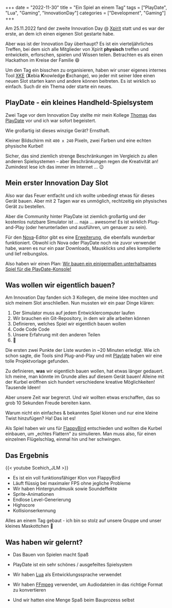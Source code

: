 +++
date = "2022-11-30"
title = "Ein Spiel an einem Tag"
tags = ["PlayDate", "Lua", "Gaming", "InnovationDay"]
categories = ["Development", "Gaming"]
+++

Am 25.11.2022 fand der zweite Innovation Day @ [Xpirit] statt und es war der erste, an dem ich einen eigenen Slot gestarte habe.

Aber was ist der Innovation Day überhaupt? <!--more--> Es ist ein vierteljährliches Treffen, bei dem sich alle Mitglieder von Xpirit **physisch** treffen und entwickeln, erforschen, spielen und Wissen teilen. Betrachten es als einen Hackathon im Kreise der Familie 😄

Um den Tag ein bisschen zu organisieren, haben wir unser eigenes internes Tool [XKE] (**X**ebia **K**nowledge **E**xchange), wo jeder mit seiner Idee einen neuen Slot starten kann und andere können beitreten. Es ist wirklich so einfach. Such dir ein Thema oder starte ein neues.

## PlayDate - ein kleines Handheld-Spielsystem

Zwei Tage vor dem Innovation Day stellte mir mein Kollege [Thomas] das [PlayDate] vor und ich war sofort begeistert.

Wie großartig ist dieses winzige Gerät? Ernsthaft.

Kleiner Bildschirm mit `400 x 240` Pixeln, zwei Farben und eine echten physische Kurbel!

Sicher, das sind ziemlich strenge Beschränkungen im Vergleich zu allen anderen Spielsystemen – aber Beschränkungen regen die Kreativität an! Zumindest lese ich das immer im Internet ... 😉

## Mein erster Innovation Day Slot

Also war das Feuer entfacht und ich wollte unbedingt etwas für dieses Gerät bauen. Aber mit 2 Tagen war es unmöglich, rechtzeitig ein physisches Gerät zu bestellen.

Aber die Community hinter PlayDate ist ziemlich großartig und der kostenlos nutzbare Simulator ist ... naja ... awesome! Es ist wirklich Plug-and-Play (oder herunterladen und ausführen, um genauer zu sein).

Für den [Nova]-Editor gibt es eine [Erweiterung][1], die ebenfalls wunderbar funktioniert. Obwohl ich Nova oder PlayDate noch nie zuvor verwendet habe, waren es nur ein paar Downloads, Mausklicks und alles kompilierte und lief reibungslos.

Also haben wir einen Plan: [Wir bauen ein einigermaßen unterhaltsames Spiel für die PlayDate-Konsole!][2]

## Was wollen wir eigentlich bauen?

Am Innovation Day fanden sich 3 Kollegen, die meine Idee mochten und sich meinem Slot anschließen. Nun mussten wir ein paar Dinge klären:

1) Der Simulator muss auf jedem Entwicklercomputer laufen
2) Wir brauchen ein Git-Repository, in dem wir alle arbeiten können
3) Definieren, welches Spiel wir eigentlich bauen wollen
4) Code Code Code
5) Unsere Erfahrung mit den anderen Teilen
6) 🍻

Die ersten zwei Punkte der Liste wurden in ~20 Minuten erledigt. Wie ich schon sagte, die Tools sind Plug-and-Play und mit [Playlate] haben wir eine tolle Projektvorlage gefunden.

Zu definieren, **was** wir eigentlich bauen wollen, hat etwas länger gedauert. Ich meine, man könnte im Grunde alles auf diesem Gerät bauen! Alleine mit der Kurbel eröffnen sich hundert verschiedene kreative Möglichkeiten! Tausende Ideen!

Aber unsere Zeit war begrenzt. Und wir wollten etwas erschaffen, das so grob 10 Sekunden Freude bereiten kann.

Warum nicht ein einfaches & bekanntes Spiel klonen und nur eine kleine Twist hinzufügen? Ha! Das ist es!

Als Spiel haben wir uns für [FlappyBird] entschieden und wollten die Kurbel einbauen, um „echtes Flattern“ zu simulieren. Man muss also, für einen einzelnen Flügelschlag, einmal hin und her schwingen.

## Das Ergebnis

{{< youtube Scehich_JLM >}}

- Es ist ein voll funktionsfähiger Klon von FlappyBird
- Läuft flüssig bei maximaler FPS ohne jegliche Probleme
- Wir haben Hintergrundmusik sowie Soundeffekte
- Sprite-Animationen
- Endlose Level-Generierung
- Highscore
- Kollisionserkennung

Alles an einem Tag gebaut - ich bin so stolz auf unsere Gruppe und unser kleines Maskottchen 🧡

## Was haben wir gelernt?

- Das Bauen von Spielen macht Spaß
- PlayDate ist ein sehr schönes / ausgefeiltes Spielsystem
- Wir haben [Lua] als Entwicklungssprache verwendet
- Wir haben [FFmpeg] verwendet, um Audiodateien in das richtige Format zu konvertieren
- Und wir hatten eine Menge Spaß beim Bauprozess selbst


   [Lua]: https://www.lua.org/
   [FFmpeg]: https://ffmpeg.org/
   [FlappyBird]: https://flappybird.io/
   [Playlate]: https://github.com/downie/playlate
   [Nova]: https://nova.app
   [1]: https://extensions.panic.com/extensions/com.panic/com.panic.Playdate/
   [2]: https://xke.xebia.com/event/UiHeo6yw3MS6LsnUAEj1/Bd81zbPqzHnTwiP5hFrk/xpirit-game-on-playdate
   [Thomas]: https://tomow.de/
   [PlayDate]: https://play.date/
   [Xpirit]: https://xpirit.com
   [XKE]: https://xke.xebia.com/event/UiHeo6yw3MS6LsnUAEj1
